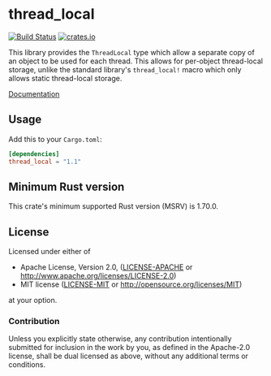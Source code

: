 thread_local
============

[![Build Status](https://github.com/Amanieu/thread_local-rs/actions/workflows/ci.yml/badge.svg)](https://github.com/Amanieu/thread_local-rs/actions) [![crates.io](https://img.shields.io/crates/v/thread_local.svg)](https://crates.io/crates/thread_local)

This library provides the `ThreadLocal` type which allow a separate copy of an
object to be used for each thread. This allows for per-object thread-local
storage, unlike the standard library's `thread_local!` macro which only allows
static thread-local storage.

[Documentation](https://docs.rs/thread_local/)

## Usage

Add this to your `Cargo.toml`:

```toml
[dependencies]
thread_local = "1.1"
```

## Minimum Rust version

This crate's minimum supported Rust version (MSRV) is 1.70.0.

## License

Licensed under either of

 * Apache License, Version 2.0, ([LICENSE-APACHE](LICENSE-APACHE) or http://www.apache.org/licenses/LICENSE-2.0)
 * MIT license ([LICENSE-MIT](LICENSE-MIT) or http://opensource.org/licenses/MIT)

at your option.

### Contribution

Unless you explicitly state otherwise, any contribution intentionally submitted
for inclusion in the work by you, as defined in the Apache-2.0 license, shall be dual licensed as above, without any
additional terms or conditions.
